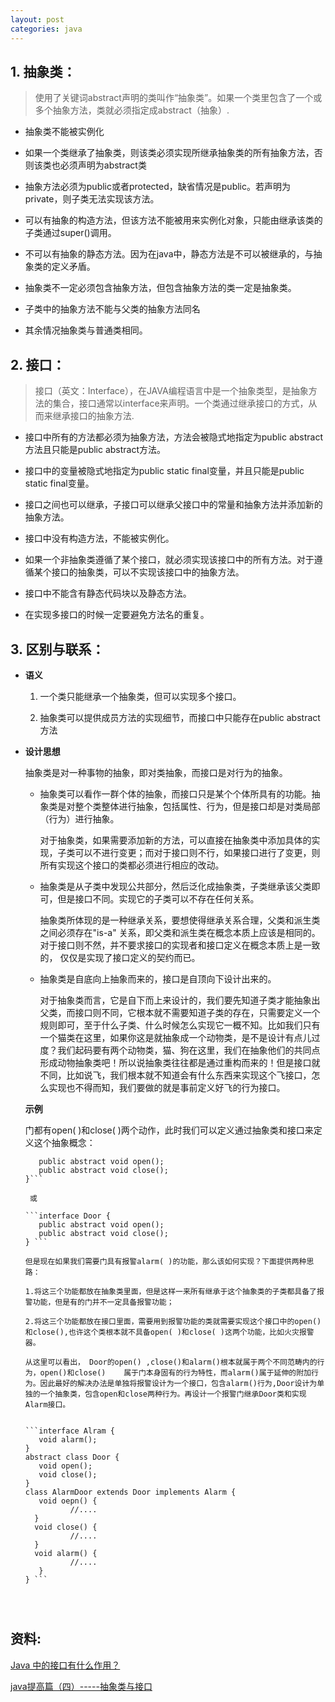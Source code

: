 ```yaml
---
layout: post
categories: java 
---
```


## **1.** 抽象类：

> 使用了关键词abstract声明的类叫作“抽象类”。如果一个类里包含了一个或多个抽象方法，类就必须指定成abstract（抽象）.

   - 抽象类不能被实例化

   - 如果一个类继承了抽象类，则该类必须实现所继承抽象类的所有抽象方法，否则该类也必须声明为abstract类

   - 抽象方法必须为public或者protected，缺省情况是public。若声明为private，则子类无法实现该方法。

   - 可以有抽象的构造方法，但该方法不能被用来实例化对象，只能由继承该类的子类通过super()调用。
   
   - 不可以有抽象的静态方法。因为在java中，静态方法是不可以被继承的，与抽象类的定义矛盾。

   - 抽象类不一定必须包含抽象方法，但包含抽象方法的类一定是抽象类。

   - 子类中的抽象方法不能与父类的抽象方法同名

   - 其余情况抽象类与普通类相同。


## **2.** 接口：


 > 接口（英文：Interface），在JAVA编程语言中是一个抽象类型，是抽象方法的集合，接口通常以interface来声明。一个类通过继承接口的方式，从而来继承接口的抽象方法.

   - 接口中所有的方法都必须为抽象方法，方法会被隐式地指定为public abstract方法且只能是public abstract方法。

   - 接口中的变量被隐式地指定为public static final变量，并且只能是public static final变量。

   - 接口之间也可以继承，子接口可以继承父接口中的常量和抽象方法并添加新的抽象方法。

   - 接口中没有构造方法，不能被实例化。

   - 如果一个非抽象类遵循了某个接口，就必须实现该接口中的所有方法。对于遵循某个接口的抽象类，可以不实现该接口中的抽象方法。

   - 接口中不能含有静态代码块以及静态方法。

   - 在实现多接口的时候一定要避免方法名的重复。

## **3.** 区别与联系：
   
   - **语义**
   
     1. 一个类只能继承一个抽象类，但可以实现多个接口。

     2. 抽象类可以提供成员方法的实现细节，而接口中只能存在public abstract 方法

   - **设计思想**

     抽象类是对一种事物的抽象，即对类抽象，而接口是对行为的抽象。

   	 - 抽象类可以看作一群个体的抽象，而接口只是某个个体所具有的功能。抽象类是对整个类整体进行抽象，包括属性、行为，但是接口却是对类局部（行为）进行抽象。

       对于抽象类，如果需要添加新的方法，可以直接在抽象类中添加具体的实现，子类可以不进行变更；而对于接口则不行，如果接口进行了变更，则所有实现这个接口的类都必须进行相应的改动。


     - 抽象类是从子类中发现公共部分，然后泛化成抽象类，子类继承该父类即可，但是接口不同。实现它的子类可以不存在任何关系。

       抽象类所体现的是一种继承关系，要想使得继承关系合理，父类和派生类之间必须存在"is-a" 关系，即父类和派生类在概念本质上应该是相同的。对于接口则不然，并不要求接口的实现者和接口定义在概念本质上是一致的， 仅仅是实现了接口定义的契约而已。


     - 抽象类是自底向上抽象而来的，接口是自顶向下设计出来的。

       对于抽象类而言，它是自下而上来设计的，我们要先知道子类才能抽象出父类，而接口则不同，它根本就不需要知道子类的存在，只需要定义一个规则即可，至于什么子类、什么时候怎么实现它一概不知。比如我们只有一个猫类在这里，如果你这是就抽象成一个动物类，是不是设计有点儿过度？我们起码要有两个动物类，猫、狗在这里，我们在抽象他们的共同点形成动物抽象类吧！所以说抽象类往往都是通过重构而来的！但是接口就不同，比如说飞，我们根本就不知道会有什么东西来实现这个飞接口，怎么实现也不得而知，我们要做的就是事前定义好飞的行为接口。

     **示例**

     门都有open( )和close( )两个动作，此时我们可以定义通过抽象类和接口来定义这个抽象概念：


     ```abstract class Door {
        public abstract void open();
        public abstract void close();
     }```
    	
      或
 
     ```interface Door {
        public abstract void open();
        public abstract void close();
     } ```

     但是现在如果我们需要门具有报警alarm( )的功能，那么该如何实现？下面提供两种思路：

     1.将这三个功能都放在抽象类里面，但是这样一来所有继承于这个抽象类的子类都具备了报警功能，但是有的门并不一定具备报警功能；

     2.将这三个功能都放在接口里面，需要用到报警功能的类就需要实现这个接口中的open()和close(),也许这个类根本就不具备open( )和close( )这两个功能，比如火灾报警器。

     从这里可以看出， Door的open() ,close()和alarm()根本就属于两个不同范畴内的行为，open()和close()    属于门本身固有的行为特性，而alarm()属于延伸的附加行为。因此最好的解决办法是单独将报警设计为一个接口，包含alarm()行为,Door设计为单独的一个抽象类，包含open和close两种行为。再设计一个报警门继承Door类和实现Alarm接口。
      
     
     ```interface Alram {
        void alarm();
     }
     abstract class Door {
        void open();
        void close();
     }
     class AlarmDoor extends Door implements Alarm {
        void oepn() {
               //....
       }
       void close() {
               //....
       }
       void alarm() {
               //....
        }
     } ```




## **资料:**

   [Java 中的接口有什么作用？](https://www.zhihu.com/question/20111251)

   [java提高篇（四）-----抽象类与接口](http://blog.csdn.net/chenssy/article/details/12858267)

